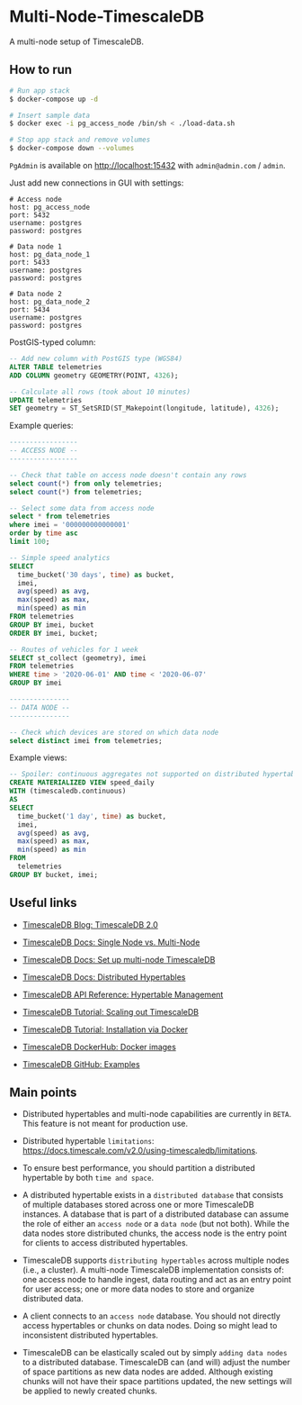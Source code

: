 # Multi-Node-TimescaleDB

A multi-node setup of TimescaleDB.

## How to run

```bash
# Run app stack
$ docker-compose up -d

# Insert sample data
$ docker exec -i pg_access_node /bin/sh < ./load-data.sh

# Stop app stack and remove volumes
$ docker-compose down --volumes
```

`PgAdmin` is available on [http://localhost:15432](http://localhost:15432) with `admin@admin.com` / `admin`.

Just add new connections in GUI with settings: 

```text
# Access node
host: pg_access_node
port: 5432
username: postgres
password: postgres

# Data node 1
host: pg_data_node_1
port: 5433
username: postgres
password: postgres

# Data node 2
host: pg_data_node_2
port: 5434
username: postgres
password: postgres
```

PostGIS-typed column:

```sql
-- Add new column with PostGIS type (WGS84)
ALTER TABLE telemetries
ADD COLUMN geometry GEOMETRY(POINT, 4326);

-- Calculate all rows (took about 10 minutes)
UPDATE telemetries 
SET geometry = ST_SetSRID(ST_Makepoint(longitude, latitude), 4326);
```

Example queries:

```sql
-----------------
-- ACCESS NODE --
-----------------

-- Check that table on access node doesn't contain any rows
select count(*) from only telemetries;
select count(*) from telemetries;

-- Select some data from access node
select * from telemetries
where imei = '000000000000001'
order by time asc
limit 100;

-- Simple speed analytics
SELECT
  time_bucket('30 days', time) as bucket,
  imei,
  avg(speed) as avg,
  max(speed) as max,
  min(speed) as min
FROM telemetries
GROUP BY imei, bucket
ORDER BY imei, bucket;

-- Routes of vehicles for 1 week
SELECT st_collect (geometry), imei
FROM telemetries
WHERE time > '2020-06-01' AND time < '2020-06-07'
GROUP BY imei

---------------
-- DATA NODE --
---------------

-- Check which devices are stored on which data node
select distinct imei from telemetries;
```

Example views:

```sql
-- Spoiler: continuous aggregates not supported on distributed hypertables!
CREATE MATERIALIZED VIEW speed_daily
WITH (timescaledb.continuous)
AS
SELECT
  time_bucket('1 day', time) as bucket,
  imei,
  avg(speed) as avg,
  max(speed) as max,
  min(speed) as min
FROM
  telemetries
GROUP BY bucket, imei;
```

## Useful links

* [TimescaleDB Blog: TimescaleDB 2.0](https://blog.timescale.com/blog/timescaledb-2-0-a-multi-node-petabyte-scale-completely-free-relational-database-for-time-series)

* [TimescaleDB Docs: Single Node vs. Multi-Node](https://docs.timescale.com/v2.0/introduction/architecture#single-node-vs-clustering)

* [TimescaleDB Docs: Set up multi-node TimescaleDB](https://docs.timescale.com/v2.0/getting-started/setup-multi-node-basic)

* [TimescaleDB Docs: Distributed Hypertables](https://docs.timescale.com/v2.0/using-timescaledb/distributed-hypertables)

* [TimescaleDB API Reference: Hypertable Management](https://docs.timescale.com/v2.0/api#hypertable-management)

* [TimescaleDB Tutorial: Scaling out TimescaleDB](https://docs.timescale.com/v2.0/tutorials/clustering)

* [TimescaleDB Tutorial: Installation via Docker](https://docs.timescale.com/v2.0/getting-started/installation/docker/installation-docker)

* [TimescaleDB DockerHub: Docker images](https://hub.docker.com/r/timescale/timescaledb)

* [TimescaleDB GitHub: Examples](https://github.com/timescale/examples)

## Main points

* Distributed hypertables and multi-node capabilities are currently in `BETA`. 
This feature is not meant for production use.

* Distributed hypertable `limitations`: https://docs.timescale.com/v2.0/using-timescaledb/limitations.

* To ensure best performance, you should partition a distributed hypertable by both `time and space`.

* A distributed hypertable exists in a `distributed database` that consists of multiple databases stored across one or more TimescaleDB instances. 
A database that is part of a distributed database can assume the role of either an `access node` or a `data node` (but not both).
While the data nodes store distributed chunks, the access node is the entry point for clients to access distributed hypertables.

* TimescaleDB supports `distributing hypertables` across multiple nodes (i.e., a cluster).
A multi-node TimescaleDB implementation consists of:
one access node to handle ingest, data routing and act as an entry point for user access;
one or more data nodes to store and organize distributed data.

* A client connects to an `access node` database. 
You should not directly access hypertables or chunks on data nodes. 
Doing so might lead to inconsistent distributed hypertables.

* TimescaleDB can be elastically scaled out by simply `adding data nodes` to a distributed database.
TimescaleDB can (and will) adjust the number of space partitions as new data nodes are added.
Although existing chunks will not have their space partitions updated, the new settings will be applied to newly created chunks.
